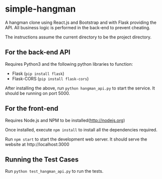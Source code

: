 # simple-hangman
A hangman clone using React.js and Bootstrap and with Flask providing the API. All business
logic is performed in the back-end to prevent cheating.

The instructions assume the current directory to be the project directory.

## For the back-end API
Requires Python3 and the following python libraries to function:
- Flask (`pip install flask`)
- Flask-CORS (`pip install flask-cors`)

After installing the above, run `python hangman_api.py` to start the service.
It should be running on port 5000.

## For the front-end
Requires Node.js and NPM to be installed(http://nodejs.org)

Once installed, execute `npm install` to install all the dependencies required.

Run `npm start` to start the development web server. It should serve the website
at http://localhost:3000

## Running the Test Cases

Run `python test_hangman_api.py` to run the tests.
